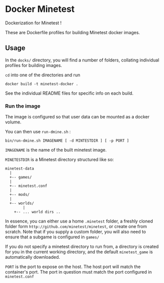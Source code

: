 # Docker Minetest

Dockerization for Minetest !

These are Dockerfile profiles for building Minetest docker images.

## Usage

In the `docks/` directory, you will find a number of folders, collating individual profiles for building images.

`cd` into one of the directories and run

	docker build -t minetest-docker .

See the individual README files for specific info on each build.

### Run the image

The image is configured so that user data can be mounted as a docker volume.

You can then use `run-dmine.sh` :

	bin/run-dmine.sh IMAGENAME [ -d MINTESTDIR ] [ -p PORT ]

`IMAGENAME` is the name of the built minetest image.

`MINETESTDIR` is a Minetest directory structured like so:

	minetest-data
	  |
	  +-- games/
	  |
	  +-- minetest.conf
	  |
	  +-- mods/
	  |
	  +-- worlds/
	        |
		+-- ... world dirs ..

In essence, you can either use a home `.minetest` folder, a freshly cloned folder form `http://github.com/minetest/minetest`, or create one from scratch. Note that if you supply a custom folder, you will also need to ensure that a subgame is configured in `games/`

If you do not specify a minetest directory to run from, a directory is created for you in the current working directory, and the default `minetest_game` is automatically downloaded.

`PORT` is the port to expose on the host. The host port will match the container's port. The port in question must match the port configured in `minetest.conf`
